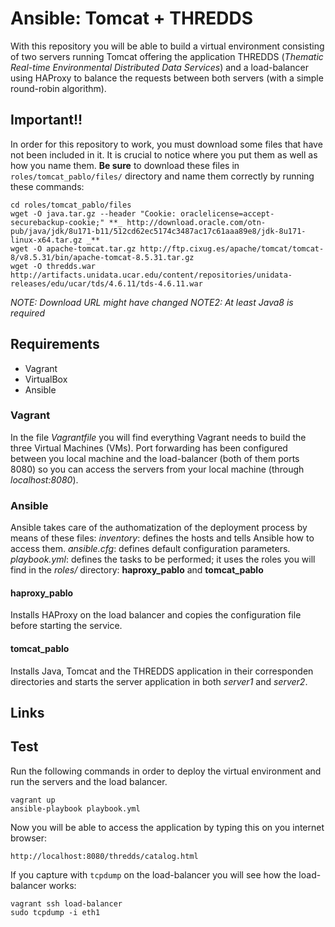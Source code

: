 # Ansible: Tomcat + THREDDS #
With this repository you will be able to build a virtual environment consisting of two servers running Tomcat offering the application THREDDS (_Thematic Real-time Environmental Distributed Data Services_) and a load-balancer using HAProxy to balance the requests between both servers (with a simple round-robin algorithm).


## Important!! ##
In order for this repository to work, you must download some files that have not been included in it. 
It is crucial to notice where you put them as well as how you name them.
**Be sure** to download these files in `roles/tomcat_pablo/files/` directory and name them correctly by running these commands:
~~~
cd roles/tomcat_pablo/files
wget -O java.tar.gz --header "Cookie: oraclelicense=accept-securebackup-cookie;" **_ http://download.oracle.com/otn-pub/java/jdk/8u171-b11/512cd62ec5174c3487ac17c61aaa89e8/jdk-8u171-linux-x64.tar.gz _**
wget -O apache-tomcat.tar.gz http://ftp.cixug.es/apache/tomcat/tomcat-8/v8.5.31/bin/apache-tomcat-8.5.31.tar.gz
wget -O thredds.war http://artifacts.unidata.ucar.edu/content/repositories/unidata-releases/edu/ucar/tds/4.6.11/tds-4.6.11.war
~~~

_NOTE: Download URL might have changed_
_NOTE2: At least Java8 is required_


## Requirements ##
* Vagrant
* VirtualBox
* Ansible

### Vagrant ###
In the file _Vagrantfile_ you will find everything Vagrant needs to build the three Virtual Machines (VMs). Port forwarding has been configured between you local machine and the load-balancer (both of them ports 8080) so you can access the servers from your local machine (through _localhost:8080_).

### Ansible ###
Ansible takes care of the authomatization of the deployment process by means of these files:
_inventory_: defines the hosts and tells Ansible how to access them.
_ansible.cfg_: defines default configuration parameters.
_playbook.yml_: defines the tasks to be performed; it uses the roles you will find in the _roles/_ directory: **haproxy_pablo** and **tomcat_pablo**

#### haproxy_pablo ####
Installs HAProxy on the load balancer and copies the configuration file before starting the service.

#### tomcat_pablo ####
Installs Java, Tomcat and the THREDDS application in their corresponden directories and starts the server application in both _server1_ and _server2_.

## Links ##


## Test ##
Run the following commands in order to deploy the virtual environment and run the servers and the load balancer.
~~~
vagrant up
ansible-playbook playbook.yml
~~~

Now you will be able to access the application by typing this on you internet browser:
~~~
http://localhost:8080/thredds/catalog.html
~~~

If you capture with `tcpdump` on the load-balancer you will see how the load-balancer works:
~~~
vagrant ssh load-balancer
sudo tcpdump -i eth1
~~~
